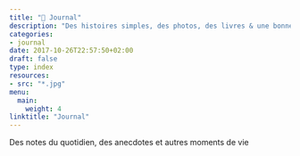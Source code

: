 ```yaml
---
title: "📖 Journal"
description: "Des histoires simples, des photos, des livres & une bonne tasse de café."
categories:
- journal
date: 2017-10-26T22:57:50+02:00
draft: false
type: index
resources:
- src: "*.jpg"
menu:
  main:
    weight: 4
linktitle: "Journal"
---
```


Des notes du quotidien, des anecdotes et autres moments de vie
